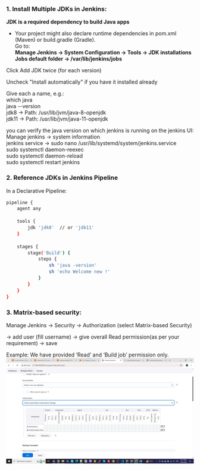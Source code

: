 ### 1. Install Multiple JDKs in Jenkins:
**JDK is a required dependency to build Java apps**
- Your project might also declare runtime dependencies in pom.xml (Maven) or build.gradle (Gradle). <br>
Go to: <br>
**Manage Jenkins → System Configuration → Tools → JDK installations** <br>
**Jobs default folder -> /var/lib/jenkins/jobs** 

Click Add JDK twice (for each version)

Uncheck "Install automatically" if you have it installed already <br>

Give each a name, e.g.: <br>
which java <br>
java --version <br>
jdk8 → Path: /usr/lib/jvm/java-8-openjdk<br>
jdk11 → Path: /usr/lib/jvm/java-11-openjdk<br>

you can verify the java version on which jenkins is running on the jenkins UI:<br>
Manage jenkins -> system information<br>
jenkins service -> sudo nano /usr/lib/systemd/system/jenkins.service<br>
sudo systemctl daemon-reexec<br>
sudo systemctl daemon-reload<br>
sudo systemctl restart jenkins<br>

### 2. Reference JDKs in Jenkins Pipeline
In a Declarative Pipeline:
```sh
pipeline {
    agent any

    tools {
        jdk 'jdk8'  // or 'jdk11'
    }

    stages {
        stage('Build') {
            steps {
                sh 'java -version'
                sh 'echo Welcome new !'
            }
        }
    }
}

```
### 3. Matrix-based security: 
Manage Jenkins -> Security -> Authorization (select Matrix-based Security) <br>

-> add user (fill username) -> give overall Read permission(as per your requirement) -> save <br>

Example: We have provided ‘Read’ and ‘Build job’ permission only. <br>
![jenkins-auth](auth-jenkins.jpg)